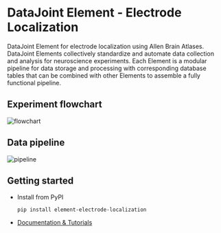 # DataJoint Element - Electrode Localization

DataJoint Element for electrode localization using Allen Brain Atlases. DataJoint
Elements collectively standardize and automate data collection and analysis for
neuroscience experiments.  Each Element is a modular pipeline for data storage and
processing with corresponding database tables that can be combined with other Elements
to assemble a fully functional pipeline.

## Experiment flowchart

![flowchart](https://raw.githubusercontent.com/datajoint/element-electrode-localization/main/images/flowchart.svg)

## Data pipeline

![pipeline](https://raw.githubusercontent.com/datajoint/element-electrode-localization/main/images/pipeline.svg)

## Getting started

+ Install from PyPI

     ```
     pip install element-electrode-localization
     ```

+ [Documentation & Tutorials](https://datajoint.com/docs/elements/element-electrode-localization)
